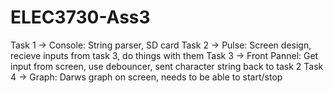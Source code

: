 # ELEC3730-Ass3
Task 1 -> Console: String parser, SD card 
Task 2 -> Pulse: Screen design, recieve inputs from task 3, do things with them
Task 3 -> Front Pannel: Get input from screen, use debouncer, sent character string back to task 2
Task 4 -> Graph: Darws graph on screen, needs to be able to start/stop
